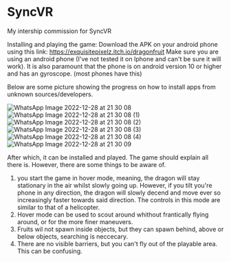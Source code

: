 # SyncVR
My intership commission for SyncVR

Installing and playing the game:
Download the APK on your android phone using this link: 
https://exquisitepixelz.itch.io/dragonfruit
Make sure you are using an android phone (I've not tested it on Iphone and can't be sure it will work). 
It is also paramount that the phone is on android version 10 or higher and has an gyroscope. (most phones have this)

Below are some picture showing the progress on how to install apps from unknown sources/developers. 

![WhatsApp Image 2022-12-28 at 21 30 08](https://user-images.githubusercontent.com/74294569/209868914-e3c60812-f15f-439b-a5a1-50c7d1a775a1.jpeg)
![WhatsApp Image 2022-12-28 at 21 30 08 (1)](https://user-images.githubusercontent.com/74294569/209868927-b036a81d-b641-4930-8da8-597f9c1526a1.jpeg)
![WhatsApp Image 2022-12-28 at 21 30 08 (2)](https://user-images.githubusercontent.com/74294569/209868930-897779d3-57dc-4f99-acf3-559276752973.jpeg)
![WhatsApp Image 2022-12-28 at 21 30 08 (3)](https://user-images.githubusercontent.com/74294569/209868936-1c514e5b-bec4-4ad4-b4aa-4350172036f7.jpeg)
![WhatsApp Image 2022-12-28 at 21 30 08 (4)](https://user-images.githubusercontent.com/74294569/209868938-dd6efd70-6f01-4d30-af39-c104cb0a4eda.jpeg)
![WhatsApp Image 2022-12-28 at 21 30 09](https://user-images.githubusercontent.com/74294569/209868942-45f1419e-758c-468c-9152-ca1fc68edf31.jpeg)

After which, it can be installed and played. The game should explain all there is. However, there are some things to be aware of.
1. you start the game in hover mode, meaning, the dragon will stay stationary in the air whilst slowly going up. However, if you tilt you're phone in any direction, the dragon will slowly decend and move ever so increasingly faster towards said direction. The controls in this mode are similar to that of a helicopter. 
2. Hover mode can be used to scout around whithout frantically flying around, or for the more finer maneuvers. 
3. Fruits wil not spawn inside objects, but they can spawn behind, above or below objects, searching is neccecary. 
4. There are no visible barriers, but you can't fly out of the playable area. This can be confusing. 

